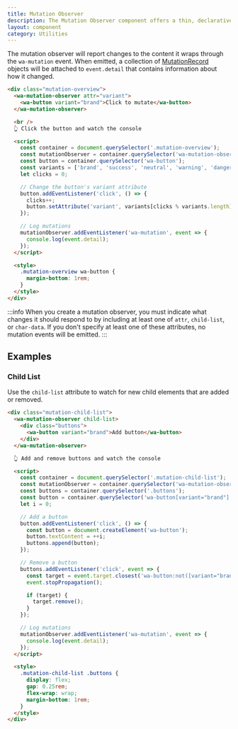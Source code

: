 ```yaml
---
title: Mutation Observer
description: The Mutation Observer component offers a thin, declarative interface to the MutationObserver API.
layout: component
category: Utilities
---
```


The mutation observer will report changes to the content it wraps through the `wa-mutation` event. When emitted, a collection of [MutationRecord](https://developer.mozilla.org/en-US/docs/Web/API/MutationRecord) objects will be attached to `event.detail` that contains information about how it changed.

```html {.example}
<div class="mutation-overview">
  <wa-mutation-observer attr="variant">
    <wa-button variant="brand">Click to mutate</wa-button>
  </wa-mutation-observer>

  <br />
  👆 Click the button and watch the console

  <script>
    const container = document.querySelector('.mutation-overview');
    const mutationObserver = container.querySelector('wa-mutation-observer');
    const button = container.querySelector('wa-button');
    const variants = ['brand', 'success', 'neutral', 'warning', 'danger'];
    let clicks = 0;

    // Change the button's variant attribute
    button.addEventListener('click', () => {
      clicks++;
      button.setAttribute('variant', variants[clicks % variants.length]);
    });

    // Log mutations
    mutationObserver.addEventListener('wa-mutation', event => {
      console.log(event.detail);
    });
  </script>

  <style>
    .mutation-overview wa-button {
      margin-bottom: 1rem;
    }
  </style>
</div>
```

:::info
When you create a mutation observer, you must indicate what changes it should respond to by including at least one of `attr`, `child-list`, or `char-data`. If you don't specify at least one of these attributes, no mutation events will be emitted.
:::

## Examples

### Child List

Use the `child-list` attribute to watch for new child elements that are added or removed.

```html {.example}
<div class="mutation-child-list">
  <wa-mutation-observer child-list>
    <div class="buttons">
      <wa-button variant="brand">Add button</wa-button>
    </div>
  </wa-mutation-observer>

  👆 Add and remove buttons and watch the console

  <script>
    const container = document.querySelector('.mutation-child-list');
    const mutationObserver = container.querySelector('wa-mutation-observer');
    const buttons = container.querySelector('.buttons');
    const button = container.querySelector('wa-button[variant="brand"]');
    let i = 0;

    // Add a button
    button.addEventListener('click', () => {
      const button = document.createElement('wa-button');
      button.textContent = ++i;
      buttons.append(button);
    });

    // Remove a button
    buttons.addEventListener('click', event => {
      const target = event.target.closest('wa-button:not([variant="brand"])');
      event.stopPropagation();

      if (target) {
        target.remove();
      }
    });

    // Log mutations
    mutationObserver.addEventListener('wa-mutation', event => {
      console.log(event.detail);
    });
  </script>

  <style>
    .mutation-child-list .buttons {
      display: flex;
      gap: 0.25rem;
      flex-wrap: wrap;
      margin-bottom: 1rem;
    }
  </style>
</div>
```
